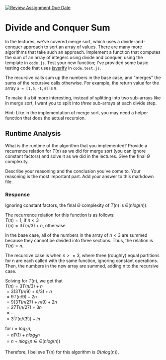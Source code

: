 [![Review Assignment Due Date](https://classroom.github.com/assets/deadline-readme-button-24ddc0f5d75046c5622901739e7c5dd533143b0c8e959d652212380cedb1ea36.svg)](https://classroom.github.com/a/E1vcEWuv)
# Divide and Conquer Sum

In the lectures, we've covered merge sort, which uses a divide-and-conquer
approach to sort an array of values. There are many more algorithms that take
such an approach. Implement a function that computes the sum of an array of
integers using divide and conquer, using the template in `code.js`. Test your
new function; I've provided some basic testing code that uses
[jsverify](https://jsverify.github.io/) in `code.test.js`.

The recursive calls sum up the numbers in the base case, and "merges" the sums
of the recursive calls otherwise. For example, the return value for the array `a
= [1,5,-1,4]` is `9`.

To make it a bit more interesting, instead of splitting into two sub-arrays like
in merge sort, I want you to split into *three* sub-arrays at each divide step.

Hint: Like in the implementation of merge sort, you may need a helper function
that does the actual recursion.

## Runtime Analysis

What is the runtime of the algorithm that you implemented? Provide a recurrence
relation for $T(n)$ as we did for merge sort (you can ignore constant factors)
and solve it as we did in the lectures. Give the final $\Theta$ complexity.

Describe your reasoning and the conclusion you've come to. Your reasoning is the
most important part. Add your answer to this markdown file.

### Response

Ignoring constant factors, the final $\Theta$ complexity of $T(n)$ is $\Theta(n {log}(n))$.

The recurrence relation for this function is as follows:<br>
$T(n) = 1$, if $n < 3$<br>
$T(n) = 3T(n/3) + n$, otherwise<br>

In the base case, all of the numbers in the array of $n < 3$ are summed because they cannot
be divided into three sections. Thus, the relation is $T(n) = n$.

The recursive case is when $n >= 3$, where three (roughly) equal partitions for n are each
called with the same function, ignoring constant operations. Then, the numbers in the new
array are summed, adding n to the recursive case.

Solving for $T(n)$, we get that<br>
$T(n) = 3T(n/3)+n$<br>
$= 3(3T(n/9)+n/3)+n$<br>
$= 9T(n/9)+2n$<br>
$= 9(3T(n/27)+n/9)+2n$<br>
$= 27T(n/27)+3n$<br>
$= ...$<br>
$= 3^iT(n/(3^i))+in$<br>

for $i = log{_3}n$,<br>
$= nT(1)+n{log}{_3}n$<br>
$= n+n{log}{_3}n\in\Theta(n {log}(n))$<br>

Therefore, I believe T(n) for this algorithm is $\Theta(n {log}(n)).$


